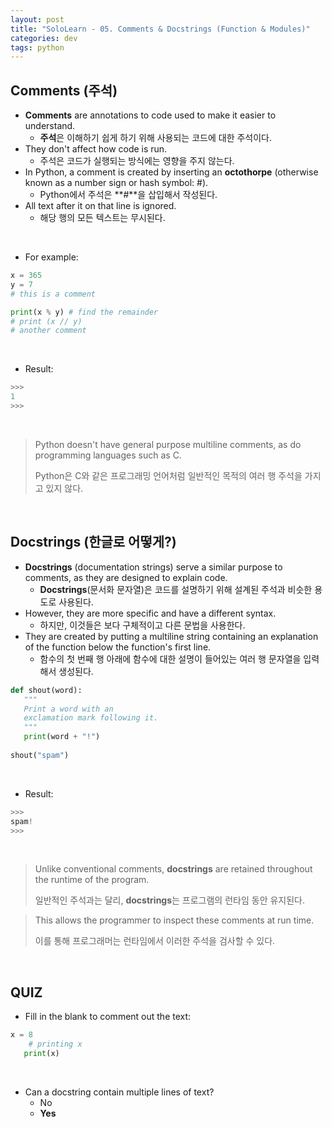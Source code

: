 ```yaml
---
layout: post
title: "SoloLearn - 05. Comments & Docstrings (Function & Modules)"
categories: dev
tags: python
---
```


## Comments (주석)

- **Comments** are annotations to code used to make it easier to understand.
  - **주석**은 이해하기 쉽게 하기 위해 사용되는 코드에 대한 주석이다.
- They don't affect how code is run.
  - 주석은 코드가 실행되는 방식에는 영향을 주지 않는다.
- In Python, a comment is created by inserting an **octothorpe** (otherwise known as a number sign or hash symbol: #).
  - Python에서 주석은 **#**을 삽입해서 작성된다.
- All text after it on that line is ignored.
  - 해당 행의 모든 텍스트는 무시된다.

<br>

- For example:

```python
x = 365
y = 7
# this is a comment

print(x % y) # find the remainder
# print (x // y)
# another comment
```

<br>

- Result:

```python
>>>
1
>>>
```

<br>

> Python doesn't have general purpose multiline comments, as do programming languages such as C.
>
> Python은 C와 같은 프로그래밍 언어처럼 일반적인 목적의 여러 행 주석을 가지고 있지 않다.

<br>

## Docstrings (한글로 어떻게?)

- **Docstrings** (documentation strings) serve a similar purpose to comments, as they are designed to explain code.
  - **Docstrings**(문서화 문자열)은 코드를 설명하기 위해 설계된 주석과 비슷한 용도로 사용된다.
- However, they are more specific and have a different syntax.
  - 하지만, 이것들은 보다 구체적이고 다른 문법을 사용한다.
- They are created by putting a multiline string containing an explanation of the function below the function's first line.
  - 함수의 첫 번째 행 아래에 함수에 대한 설명이 들어있는 여러 행 문자열을 입력해서 생성된다.

```python
def shout(word):
   """
   Print a word with an
   exclamation mark following it.
   """
   print(word + "!")
   
shout("spam")
```

<br>

- Result:

```python
>>>
spam!
>>>
```

<br>

> Unlike conventional comments, **docstrings** are retained throughout the runtime of the program.
>
> 일반적인 주석과는 달리, **docstrings**는 프로그램의 런타임 동안 유지된다.

> This allows the programmer to inspect these comments at run time.
>
> 이를 통해 프로그래머는 런타임에서 이러한 주석을 검사할 수 있다.

<br>

## QUIZ

- Fill in the blank to comment out the text:

```python
x = 8
	# printing x
   print(x)
```

<br>

- Can a docstring contain multiple lines of text?
  - No
  - **Yes**

<br>